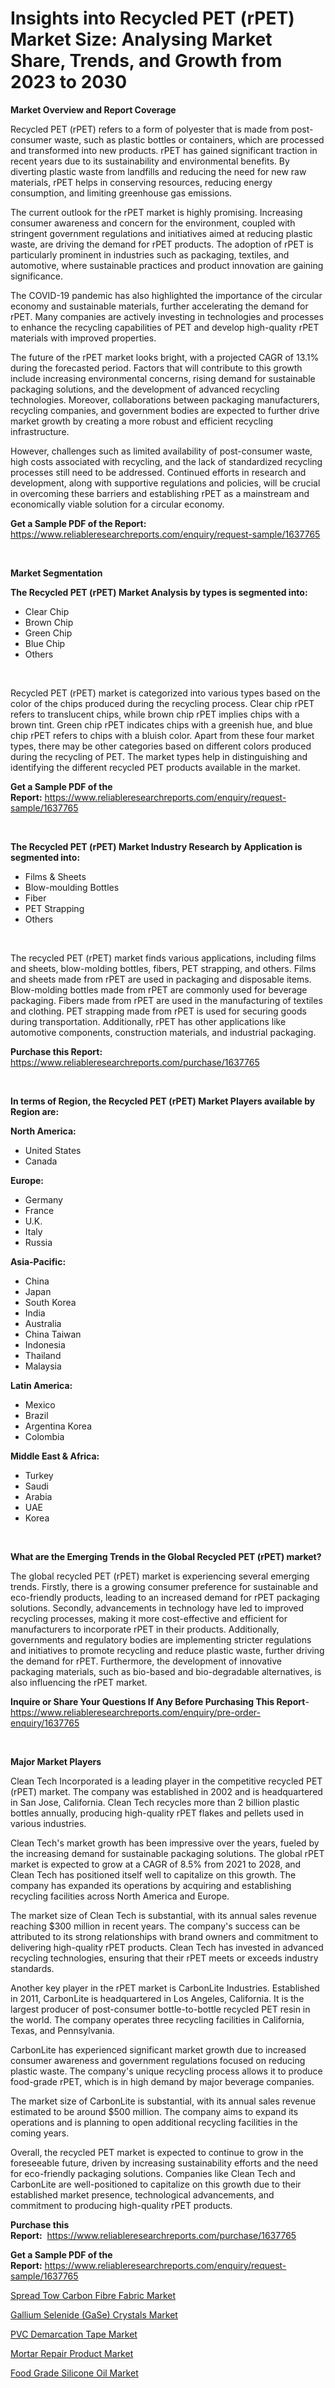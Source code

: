 <p><h1>Insights into Recycled PET (rPET) Market Size: Analysing Market Share, Trends, and Growth from 2023 to 2030</h1></p><p><strong>Market Overview and Report Coverage</strong></p>
<p><p>Recycled PET (rPET) refers to a form of polyester that is made from post-consumer waste, such as plastic bottles or containers, which are processed and transformed into new products. rPET has gained significant traction in recent years due to its sustainability and environmental benefits. By diverting plastic waste from landfills and reducing the need for new raw materials, rPET helps in conserving resources, reducing energy consumption, and limiting greenhouse gas emissions.</p><p>The current outlook for the rPET market is highly promising. Increasing consumer awareness and concern for the environment, coupled with stringent government regulations and initiatives aimed at reducing plastic waste, are driving the demand for rPET products. The adoption of rPET is particularly prominent in industries such as packaging, textiles, and automotive, where sustainable practices and product innovation are gaining significance.</p><p>The COVID-19 pandemic has also highlighted the importance of the circular economy and sustainable materials, further accelerating the demand for rPET. Many companies are actively investing in technologies and processes to enhance the recycling capabilities of PET and develop high-quality rPET materials with improved properties.</p><p>The future of the rPET market looks bright, with a projected CAGR of 13.1% during the forecasted period. Factors that will contribute to this growth include increasing environmental concerns, rising demand for sustainable packaging solutions, and the development of advanced recycling technologies. Moreover, collaborations between packaging manufacturers, recycling companies, and government bodies are expected to further drive market growth by creating a more robust and efficient recycling infrastructure.</p><p>However, challenges such as limited availability of post-consumer waste, high costs associated with recycling, and the lack of standardized recycling processes still need to be addressed. Continued efforts in research and development, along with supportive regulations and policies, will be crucial in overcoming these barriers and establishing rPET as a mainstream and economically viable solution for a circular economy.</p></p>
<p><strong>Get a Sample PDF of the Report:</strong> <a href="https://www.reliableresearchreports.com/enquiry/request-sample/1637765">https://www.reliableresearchreports.com/enquiry/request-sample/1637765</a></p>
<p>&nbsp;</p>
<p><strong>Market Segmentation</strong></p>
<p><strong>The Recycled PET (rPET) Market Analysis by types is segmented into:</strong></p>
<p><ul><li>Clear Chip</li><li>Brown Chip</li><li>Green Chip</li><li>Blue Chip</li><li>Others</li></ul></p>
<p>&nbsp;</p>
<p><p>Recycled PET (rPET) market is categorized into various types based on the color of the chips produced during the recycling process. Clear chip rPET refers to translucent chips, while brown chip rPET implies chips with a brown tint. Green chip rPET indicates chips with a greenish hue, and blue chip rPET refers to chips with a bluish color. Apart from these four market types, there may be other categories based on different colors produced during the recycling of PET. The market types help in distinguishing and identifying the different recycled PET products available in the market.</p></p>
<p><strong>Get a Sample PDF of the Report:</strong>&nbsp;<a href="https://www.reliableresearchreports.com/enquiry/request-sample/1637765">https://www.reliableresearchreports.com/enquiry/request-sample/1637765</a></p>
<p>&nbsp;</p>
<p><strong>The Recycled PET (rPET) Market Industry Research by Application is segmented into:</strong></p>
<p><ul><li>Films & Sheets</li><li>Blow-moulding Bottles</li><li>Fiber</li><li>PET Strapping</li><li>Others</li></ul></p>
<p>&nbsp;</p>
<p><p>The recycled PET (rPET) market finds various applications, including films and sheets, blow-molding bottles, fibers, PET strapping, and others. Films and sheets made from rPET are used in packaging and disposable items. Blow-molding bottles made from rPET are commonly used for beverage packaging. Fibers made from rPET are used in the manufacturing of textiles and clothing. PET strapping made from rPET is used for securing goods during transportation. Additionally, rPET has other applications like automotive components, construction materials, and industrial packaging.</p></p>
<p><strong>Purchase this Report:</strong>&nbsp; <a href="https://www.reliableresearchreports.com/purchase/1637765">https://www.reliableresearchreports.com/purchase/1637765</a></p>
<p>&nbsp;</p>
<p><strong>In terms of Region, the Recycled PET (rPET) Market Players available by Region are:</strong></p>
<p>
    <p> <strong> North America: </strong>
        <ul>
            <li>United States</li>
            <li>Canada</li>
        </ul>
        </p> 
    <p> <strong> Europe: </strong>
        <ul>
            <li>Germany</li>
            <li>France</li>
            <li>U.K.</li>
            <li>Italy</li>
            <li>Russia</li>
        </ul>
        </p> 
    <p> <strong> Asia-Pacific: </strong>
        <ul>
            <li>China</li>
            <li>Japan</li>
            <li>South Korea</li>
            <li>India</li>
            <li>Australia</li>
            <li>China Taiwan</li>
            <li>Indonesia</li>
            <li>Thailand</li>
            <li>Malaysia</li>
        </ul>
        </p> 
    <p> <strong> Latin America: </strong>
        <ul>
            <li>Mexico</li>
            <li>Brazil</li>
            <li>Argentina Korea</li>
            <li>Colombia</li>
        </ul>
        </p> 
    <p> <strong> Middle East & Africa: </strong>
        <ul>
            <li>Turkey</li>
            <li>Saudi</li>
            <li>Arabia</li>
            <li>UAE</li>
            <li>Korea</li>
        </ul>
    </p>
    </p>
<p>&nbsp;</p>
<p><strong>What are the Emerging Trends in the Global Recycled PET (rPET) market?</strong></p>
<p><p>The global recycled PET (rPET) market is experiencing several emerging trends. Firstly, there is a growing consumer preference for sustainable and eco-friendly products, leading to an increased demand for rPET packaging solutions. Secondly, advancements in technology have led to improved recycling processes, making it more cost-effective and efficient for manufacturers to incorporate rPET in their products. Additionally, governments and regulatory bodies are implementing stricter regulations and initiatives to promote recycling and reduce plastic waste, further driving the demand for rPET. Furthermore, the development of innovative packaging materials, such as bio-based and bio-degradable alternatives, is also influencing the rPET market.</p></p>
<p><strong>Inquire or Share Your Questions If Any Before Purchasing This Report</strong>- <a href="https://www.reliableresearchreports.com/enquiry/pre-order-enquiry/1637765">https://www.reliableresearchreports.com/enquiry/pre-order-enquiry/1637765</a></p>
<p>&nbsp;</p>
<p><strong>Major Market Players</strong></p>
<p><p>Clean Tech Incorporated is a leading player in the competitive recycled PET (rPET) market. The company was established in 2002 and is headquartered in San Jose, California. Clean Tech recycles more than 2 billion plastic bottles annually, producing high-quality rPET flakes and pellets used in various industries.</p><p>Clean Tech's market growth has been impressive over the years, fueled by the increasing demand for sustainable packaging solutions. The global rPET market is expected to grow at a CAGR of 8.5% from 2021 to 2028, and Clean Tech has positioned itself well to capitalize on this growth. The company has expanded its operations by acquiring and establishing recycling facilities across North America and Europe.</p><p>The market size of Clean Tech is substantial, with its annual sales revenue reaching $300 million in recent years. The company's success can be attributed to its strong relationships with brand owners and commitment to delivering high-quality rPET products. Clean Tech has invested in advanced recycling technologies, ensuring that their rPET meets or exceeds industry standards.</p><p>Another key player in the rPET market is CarbonLite Industries. Established in 2011, CarbonLite is headquartered in Los Angeles, California. It is the largest producer of post-consumer bottle-to-bottle recycled PET resin in the world. The company operates three recycling facilities in California, Texas, and Pennsylvania.</p><p>CarbonLite has experienced significant market growth due to increased consumer awareness and government regulations focused on reducing plastic waste. The company's unique recycling process allows it to produce food-grade rPET, which is in high demand by major beverage companies.</p><p>The market size of CarbonLite is substantial, with its annual sales revenue estimated to be around $500 million. The company aims to expand its operations and is planning to open additional recycling facilities in the coming years.</p><p>Overall, the recycled PET market is expected to continue to grow in the foreseeable future, driven by increasing sustainability efforts and the need for eco-friendly packaging solutions. Companies like Clean Tech and CarbonLite are well-positioned to capitalize on this growth due to their established market presence, technological advancements, and commitment to producing high-quality rPET products.</p></p>
<p><strong>Purchase this Report:</strong>&nbsp;&nbsp;<a href="https://www.reliableresearchreports.com/purchase/1637765">https://www.reliableresearchreports.com/purchase/1637765</a></p>
<p></p>
<p><strong>Get a Sample PDF of the Report:</strong>&nbsp;<a href="https://www.reliableresearchreports.com/enquiry/request-sample/1637765">https://www.reliableresearchreports.com/enquiry/request-sample/1637765</a></p>
<p><p><a href="https://github.com/ruslanpoljakovrd177/Market-Research-Report-List-1/blob/main/spread-tow-carbon-fibre-fabric-market.md">Spread Tow Carbon Fibre Fabric Market</a></p><p><a href="https://github.com/luckyshygirl/Market-Research-Report-List-2/blob/main/gallium-selenide-gase-crystals-market.md">Gallium Selenide (GaSe) Crystals Market</a></p><p><a href="https://github.com/gdfhhhj/Market-Research-Report-List-2/blob/main/pvc-demarcation-tape-market.md">PVC Demarcation Tape Market</a></p><p><a href="https://github.com/vimar16th/Market-Research-Report-List-2/blob/main/mortar-repair-product-market.md">Mortar Repair Product Market</a></p><p><a href="https://github.com/gulaimolin/Market-Research-Report-List-1/blob/main/food-grade-silicone-oil-market.md">Food Grade Silicone Oil Market</a></p></p>
